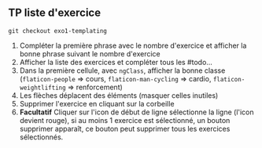 ## TP liste d'exercice

    git checkout exo1-templating

1. Compléter la première phrase avec le nombre d'exercice et afficher la bonne phrase suivant le nombre d'exercice
2. Afficher la liste des exercices et compléter tous les #todo...
3. Dans la première cellule, avec `ngClass`, afficher la bonne classe (`flaticon-people` => cours, `flaticon-man-cycling` => cardio, `flaticon-weightlifting` => renforcement)
4. Les flèches déplacent des éléments (masquer celles inutiles)
5. Supprimer l'exercice en cliquant sur la corbeille
6. **Facultatif** Cliquer sur l'icon de début de ligne sélectionne la ligne (l'icon devient rouge), si au moins 1 exercice est sélectionné, un bouton supprimer apparaît, ce bouton peut supprimer tous les exercices sélectionnés.
